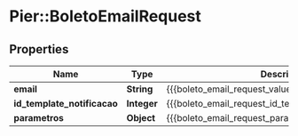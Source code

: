 # Pier::BoletoEmailRequest

## Properties
Name | Type | Description | Notes
------------ | ------------- | ------------- | -------------
**email** | **String** | {{{boleto_email_request_value}}} | [optional] 
**id_template_notificacao** | **Integer** | {{{boleto_email_request_id_template_notificacao_value}}} | [optional] 
**parametros** | **Object** | {{{boleto_email_request_parametros_value}}} | [optional] 


